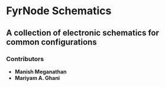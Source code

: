 # FyrNode Schematics
## A collection of electronic schematics for common configurations

### **Contributors**
- **Manish Meganathan**
- **Mariyam A. Ghani**